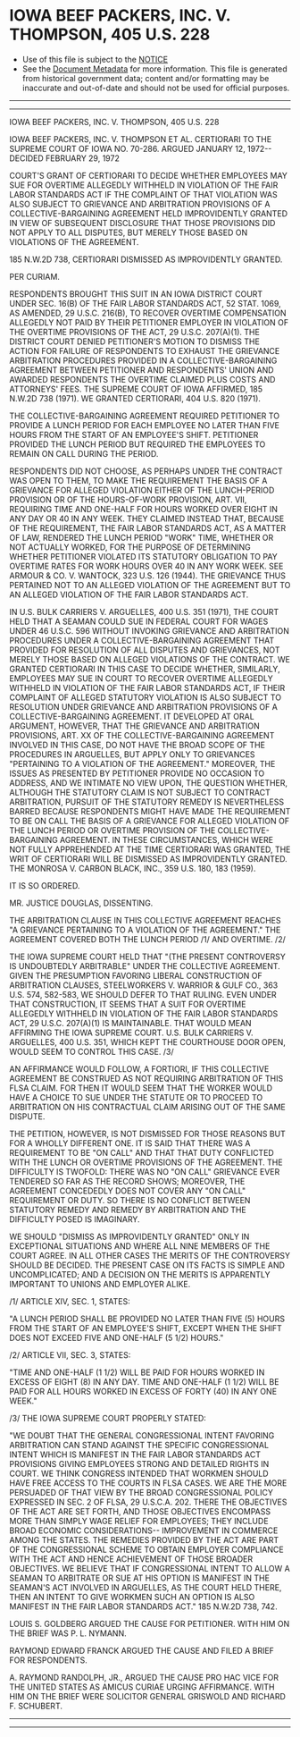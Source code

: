 ---
---

# IOWA BEEF PACKERS, INC. V. THOMPSON, 405 U.S. 228

* Use of this file is subject to the [NOTICE](https://github.com/publicdocs/notice/blob/master/NOTICE)
* See the [Document Metadata](../../../) for more information.
  This file is generated from historical government data; content and/or formatting may be inaccurate and out-of-date and should not be used for official purposes.

----------
----------

IOWA BEEF PACKERS, INC. V. THOMPSON, 405 U.S. 228

IOWA BEEF PACKERS, INC. V. THOMPSON ET AL. CERTIORARI TO THE SUPREME COURT OF IOWA NO. 70-286.  ARGUED JANUARY 12, 1972-- DECIDED FEBRUARY 29, 1972

COURT'S GRANT OF CERTIORARI TO DECIDE WHETHER EMPLOYEES MAY SUE FOR OVERTIME ALLEGEDLY WITHHELD IN VIOLATION OF THE FAIR LABOR STANDARDS ACT IF THE COMPLAINT OF THAT VIOLATION WAS ALSO SUBJECT TO GRIEVANCE AND ARBITRATION PROVISIONS OF A COLLECTIVE-BARGAINING AGREEMENT HELD IMPROVIDENTLY GRANTED IN VIEW OF SUBSEQUENT DISCLOSURE THAT THOSE PROVISIONS DID NOT APPLY TO ALL DISPUTES, BUT MERELY THOSE BASED ON VIOLATIONS OF THE AGREEMENT.

185 N.W.2D 738, CERTIORARI DISMISSED AS IMPROVIDENTLY GRANTED.

PER CURIAM.

RESPONDENTS BROUGHT THIS SUIT IN AN IOWA DISTRICT COURT UNDER SEC. 16(B) OF THE FAIR LABOR STANDARDS ACT, 52 STAT. 1069, AS AMENDED, 29 U.S.C. 216(B), TO RECOVER OVERTIME COMPENSATION ALLEGEDLY NOT PAID BY THEIR PETITIONER EMPLOYER IN VIOLATION OF THE OVERTIME PROVISIONS OF THE ACT, 29 U.S.C. 207(A)(1).  THE DISTRICT COURT DENIED PETITIONER'S MOTION TO DISMISS THE ACTION FOR FAILURE OF RESPONDENTS TO EXHAUST THE GRIEVANCE ARBITRATION PROCEDURES PROVIDED IN A COLLECTIVE-BARGAINING AGREEMENT BETWEEN PETITIONER AND RESPONDENTS' UNION AND AWARDED RESPONDENTS THE OVERTIME CLAIMED PLUS COSTS AND ATTORNEYS' FEES.  THE SUPREME COURT OF IOWA AFFIRMED, 185 N.W.2D 738 (1971).  WE GRANTED CERTIORARI, 404 U.S. 820 (1971).

THE COLLECTIVE-BARGAINING AGREEMENT REQUIRED PETITIONER TO PROVIDE A LUNCH PERIOD FOR EACH EMPLOYEE NO LATER THAN FIVE HOURS FROM THE START OF AN EMPLOYEE'S SHIFT.  PETITIONER PROVIDED THE LUNCH PERIOD BUT REQUIRED THE EMPLOYEES TO REMAIN ON CALL DURING THE PERIOD.

RESPONDENTS DID NOT CHOOSE, AS PERHAPS UNDER THE CONTRACT WAS OPEN TO THEM, TO MAKE THE REQUIREMENT THE BASIS OF A GRIEVANCE FOR ALLEGED VIOLATION EITHER OF THE LUNCH-PERIOD PROVISION OR OF THE HOURS-OF-WORK PROVISION, ART. VII, REQUIRING TIME AND ONE-HALF FOR HOURS WORKED OVER EIGHT IN ANY DAY OR 40 IN ANY WEEK.  THEY CLAIMED INSTEAD THAT, BECAUSE OF THE REQUIREMENT, THE FAIR LABOR STANDARDS ACT, AS A MATTER OF LAW, RENDERED THE LUNCH PERIOD "WORK" TIME, WHETHER OR NOT ACTUALLY WORKED, FOR THE PURPOSE OF DETERMINING WHETHER PETITIONER VIOLATED ITS STATUTORY OBLIGATION TO PAY OVERTIME RATES FOR WORK HOURS OVER 40 IN ANY WORK WEEK.  SEE ARMOUR & CO. V. WANTOCK, 323 U.S. 126 (1944).  THE GRIEVANCE THUS PERTAINED NOT TO AN ALLEGED VIOLATION OF THE AGREEMENT BUT TO AN ALLEGED VIOLATION OF THE FAIR LABOR STANDARDS ACT.

IN U.S. BULK CARRIERS V. ARGUELLES, 400 U.S. 351 (1971), THE COURT HELD THAT A SEAMAN COULD SUE IN FEDERAL COURT FOR WAGES UNDER 46 U.S.C. 596 WITHOUT INVOKING GRIEVANCE AND ARBITRATION PROCEDURES UNDER A COLLECTIVE-BARGAINING AGREEMENT THAT PROVIDED FOR RESOLUTION OF ALL DISPUTES AND GRIEVANCES, NOT MERELY THOSE BASED ON ALLEGED VIOLATIONS OF THE CONTRACT.  WE GRANTED CERTIORARI IN THIS CASE TO DECIDE WHETHER, SIMILARLY, EMPLOYEES MAY SUE IN COURT TO RECOVER OVERTIME ALLEGEDLY WITHHELD IN VIOLATION OF THE FAIR LABOR STANDARDS ACT, IF THEIR COMPLAINT OF ALLEGED STATUTORY VIOLATION IS ALSO SUBJECT TO RESOLUTION UNDER GRIEVANCE AND ARBITRATION PROVISIONS OF A COLLECTIVE-BARGAINING AGREEMENT.  IT DEVELOPED AT ORAL ARGUMENT, HOWEVER, THAT THE GRIEVANCE AND ARBITRATION PROVISIONS, ART. XX OF THE COLLECTIVE-BARGAINING AGREEMENT INVOLVED IN THIS CASE, DO NOT HAVE THE BROAD SCOPE OF THE PROCEDURES IN ARGUELLES, BUT APPLY ONLY TO GRIEVANCES "PERTAINING TO A VIOLATION OF THE AGREEMENT."  MOREOVER, THE ISSUES AS PRESENTED BY PETITIONER PROVIDE NO OCCASION TO ADDRESS, AND WE INTIMATE NO VIEW UPON, THE QUESTION WHETHER, ALTHOUGH THE STATUTORY CLAIM IS NOT SUBJECT TO CONTRACT ARBITRATION, PURSUIT OF THE STATUTORY REMEDY IS NEVERTHELESS BARRED BECAUSE RESPONDENTS MIGHT HAVE MADE THE REQUIREMENT TO BE ON CALL THE BASIS OF A GRIEVANCE FOR ALLEGED VIOLATION OF THE LUNCH PERIOD OR OVERTIME PROVISION OF THE COLLECTIVE-BARGAINING AGREEMENT.  IN THESE CIRCUMSTANCES, WHICH WERE NOT FULLY APPREHENDED AT THE TIME CERTIORARI WAS GRANTED, THE WRIT OF CERTIORARI WILL BE DISMISSED AS IMPROVIDENTLY GRANTED.  THE MONROSA V. CARBON BLACK, INC., 359 U.S. 180, 183 (1959).

IT IS SO ORDERED.

MR. JUSTICE DOUGLAS, DISSENTING.

THE ARBITRATION CLAUSE IN THIS COLLECTIVE AGREEMENT REACHES "A GRIEVANCE PERTAINING TO A VIOLATION OF THE AGREEMENT."  THE AGREEMENT COVERED BOTH THE LUNCH PERIOD /1/  AND OVERTIME.  /2/

THE IOWA SUPREME COURT HELD THAT "(THE PRESENT CONTROVERSY IS UNDOUBTEDLY ARBITRABLE" UNDER THE COLLECTIVE AGREEMENT.  GIVEN THE PRESUMPTION FAVORING LIBERAL CONSTRUCTION OF ARBITRATION CLAUSES, STEELWORKERS V. WARRIOR & GULF CO., 363 U.S. 574, 582-583, WE SHOULD DEFER TO THAT RULING.  EVEN UNDER THAT CONSTRUCTION, IT SEEMS THAT A SUIT FOR OVERTIME ALLEGEDLY WITHHELD IN VIOLATION OF THE FAIR LABOR STANDARDS ACT, 29 U.S.C. 207(A)(1) IS MAINTAINABLE.  THAT WOULD MEAN AFFIRMING THE IOWA SUPREME COURT.  U.S. BULK CARRIERS V. ARGUELLES, 400 U.S. 351, WHICH KEPT THE COURTHOUSE DOOR OPEN, WOULD SEEM TO CONTROL THIS CASE.  /3/

AN AFFIRMANCE WOULD FOLLOW, A FORTIORI, IF THIS COLLECTIVE AGREEMENT BE CONSTRUED AS NOT REQUIRING ARBITRATION OF THIS FLSA CLAIM.  FOR THEN IT WOULD SEEM THAT THE WORKER WOULD HAVE A CHOICE TO SUE UNDER THE STATUTE OR TO PROCEED TO ARBITRATION ON HIS CONTRACTUAL CLAIM ARISING OUT OF THE SAME DISPUTE.

THE PETITION, HOWEVER, IS NOT DISMISSED FOR THOSE REASONS BUT FOR A WHOLLY DIFFERENT ONE.  IT IS SAID THAT THERE WAS A REQUIREMENT TO BE "ON CALL" AND THAT THAT DUTY CONFLICTED WITH THE LUNCH OR OVERTIME PROVISIONS OF THE AGREEMENT.  THE DIFFICULTY IS TWOFOLD:  THERE WAS NO "ON CALL" GRIEVANCE EVER TENDERED SO FAR AS THE RECORD SHOWS; MOREOVER, THE AGREEMENT CONCEDEDLY DOES NOT COVER ANY "ON CALL" REQUIREMENT OR DUTY.  SO THERE IS NO CONFLICT BETWEEN STATUTORY REMEDY AND REMEDY BY ARBITRATION AND THE DIFFICULTY POSED IS IMAGINARY.

WE SHOULD "DISMISS AS IMPROVIDENTLY GRANTED" ONLY IN EXCEPTIONAL SITUATIONS AND WHERE ALL NINE MEMBERS OF THE COURT AGREE.  IN ALL OTHER CASES THE MERITS OF THE CONTROVERSY SHOULD BE DECIDED.  THE PRESENT CASE ON ITS FACTS IS SIMPLE AND UNCOMPLICATED; AND A DECISION ON THE MERITS IS APPARENTLY IMPORTANT TO UNIONS AND EMPLOYER ALIKE.

/1/  ARTICLE XIV, SEC. 1, STATES:

"A LUNCH PERIOD SHALL BE PROVIDED NO LATER THAN FIVE (5) HOURS FROM THE START OF AN EMPLOYEE'S SHIFT, EXCEPT WHEN THE SHIFT DOES NOT EXCEED FIVE AND ONE-HALF (5 1/2) HOURS."

/2/  ARTICLE VII, SEC. 3, STATES:

"TIME AND ONE-HALF (1 1/2) WILL BE PAID FOR HOURS WORKED IN EXCESS OF EIGHT (8) IN ANY DAY.  TIME AND ONE-HALF (1 1/2) WILL BE PAID FOR ALL HOURS WORKED IN EXCESS OF FORTY (40) IN ANY ONE WEEK."

/3/  THE IOWA SUPREME COURT PROPERLY STATED:

"WE DOUBT THAT THE GENERAL CONGRESSIONAL INTENT FAVORING ARBITRATION CAN STAND AGAINST THE SPECIFIC CONGRESSIONAL INTENT WHICH IS MANIFEST IN THE FAIR LABOR STANDARDS ACT PROVISIONS GIVING EMPLOYEES STRONG AND DETAILED RIGHTS IN COURT.  WE THINK CONGRESS INTENDED THAT WORKMEN SHOULD HAVE FREE ACCESS TO THE COURTS IN FLSA CASES.  WE ARE THE MORE PERSUADED OF THAT VIEW BY THE BROAD CONGRESSIONAL POLICY EXPRESSED IN SEC. 2 OF FLSA, 29 U.S.C.A. 202.  THERE THE OBJECTIVES OF THE ACT ARE SET FORTH, AND THOSE OBJECTIVES ENCOMPASS MORE THAN SIMPLY WAGE RELIEF FOR EMPLOYEES; THEY INCLUDE BROAD ECONOMIC CONSIDERATIONS-- IMPROVEMENT IN COMMERCE AMONG THE STATES.  THE REMEDIES PROVIDED BY THE ACT ARE PART OF THE CONGRESSIONAL SCHEME TO OBTAIN EMPLOYER COMPLIANCE WITH THE ACT AND HENCE ACHIEVEMENT OF THOSE BROADER OBJECTIVES.  WE BELIEVE THAT IF CONGRESSIONAL INTENT TO ALLOW A SEAMAN TO ARBITRATE OR SUE AT HIS OPTION IS MANIFEST IN THE SEAMAN'S ACT INVOLVED IN ARGUELLES, AS THE COURT HELD THERE, THEN AN INTENT TO GIVE WORKMEN SUCH AN OPTION IS ALSO MANIFEST IN THE FAIR LABOR STANDARDS ACT."  185 N.W.2D 738, 742.

LOUIS S. GOLDBERG ARGUED THE CAUSE FOR PETITIONER.  WITH HIM ON THE BRIEF WAS P. L. NYMANN.

RAYMOND EDWARD FRANCK ARGUED THE CAUSE AND FILED A BRIEF FOR RESPONDENTS.

A. RAYMOND RANDOLPH, JR., ARGUED THE CAUSE PRO HAC VICE FOR THE UNITED STATES AS AMICUS CURIAE URGING AFFIRMANCE.  WITH HIM ON THE BRIEF WERE SOLICITOR GENERAL GRISWOLD AND RICHARD F. SCHUBERT.


----------
----------

